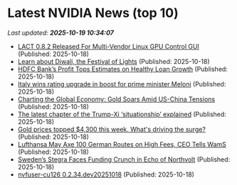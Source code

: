 # Latest NVIDIA News (top 10)
_Last updated: **2025-10-19 10:34:07**_

- [LACT 0.8.2 Released For Multi-Vendor Linux GPU Control GUI](https://www.phoronix.com/news/LACT-0.8.2-Released) (Published: 2025-10-18)
- [Learn about Diwali, the Festival of Lights](https://biztoc.com/x/3a5bc64d3d39c69a) (Published: 2025-10-18)
- [HDFC Bank’s Profit Tops Estimates on Healthy Loan Growth](https://biztoc.com/x/84abbd90c30e5ee2) (Published: 2025-10-18)
- [Italy wins rating upgrade in boost for prime minister Meloni](https://biztoc.com/x/233431580baa0408) (Published: 2025-10-18)
- [Charting the Global Economy: Gold Soars Amid US-China Tensions](https://biztoc.com/x/055a48dfd82d2c02) (Published: 2025-10-18)
- [The latest chapter of the Trump-Xi ‘situationship’ explained](https://biztoc.com/x/44ba0e9cc7a65b55) (Published: 2025-10-18)
- [Gold prices topped $4,300 this week. What's driving the surge?](https://biztoc.com/x/9930138d4a8842c8) (Published: 2025-10-18)
- [Lufthansa May Axe 100 German Routes on High Fees, CEO Tells WamS](https://biztoc.com/x/cb4a8bb2fce14fc7) (Published: 2025-10-18)
- [Sweden’s Stegra Faces Funding Crunch in Echo of Northvolt](https://biztoc.com/x/7028fdd9ebc410a7) (Published: 2025-10-18)
- [nvfuser-cu126 0.2.34.dev20251018](https://pypi.org/project/nvfuser-cu126/0.2.34.dev20251018/) (Published: 2025-10-18)
